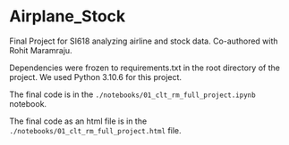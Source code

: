 # Airplane_Stock

Final Project for SI618 analyzing airline and stock data. Co-authored with Rohit Maramraju.

Dependencies were frozen to requirements.txt in the root directory of the project. We used Python 3.10.6 for this project.

The final code is in the `./notebooks/01_clt_rm_full_project.ipynb` notebook.

The final code as an html file is in the `./notebooks/01_clt_rm_full_project.html` file.
